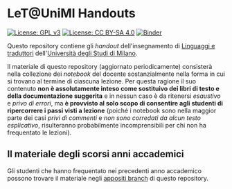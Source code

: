 # LeT@UniMI Handouts

[![License: GPL v3](https://img.shields.io/badge/License-GPL%20v3-blue.svg)](http://www.gnu.org/licenses/gpl-3.0)
[![License: CC BY-SA 4.0](https://img.shields.io/badge/License-CC%20BY--SA%204.0-blue.svg)](http://creativecommons.org/licenses/by-sa/4.0/)
[![Binder](https://mybinder.org/badge_logo.svg)](https://mybinder.org/v2/gh/let-unimi/handouts/master?filepath=Handouts.ipynb)

Questo repository contiene gli *handout* dell'insegnamento di [Linguaggi e
traduttori](https://let.di.unimi.it/) dell'[Università degli Studi di
Milano](http://www.unimi.it/).

Il materiale di questo repository (aggiornato periodicamente) consisterà nella
collezione dei *notebook* del docente sostanzialmente nella forma in cui si
trovano al termine di ciascuna lezione. Per questa ragione il suo contenuto
**non è assolutamente inteso come sostituivo dei libri di testo e della
documentazione suggerita** e in nessun caso è da ritenersi *esaustivo* e *privo
di errori*, ma **è provvisto al solo scopo di consentire agli studenti di
ripercorrere i passi visti a lezione** (poiché i notebook sono nella maggior
parte dei casi *privi di commenti* e *non sono corredati da alcun testo
esplicativo*, risulteranno probabilmente incomprensibili per chi non ha
frequentato le lezioni).

## Il materiale degli scorsi anni accademici

Gli studenti che hanno frequentato nei precedenti anno accademico possono
trovare il materiale negli [appositi
branch](https://github.com/let-unimi/handouts/branches) di questo repository.
